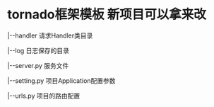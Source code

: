 # tornado框架模板 新项目可以拿来改

|--handler  请求Handler类目录

|--log       日志保存的目录

|--server.py   服务文件

|--setting.py  项目Application配置参数

|--urls.py   项目的路由配置
